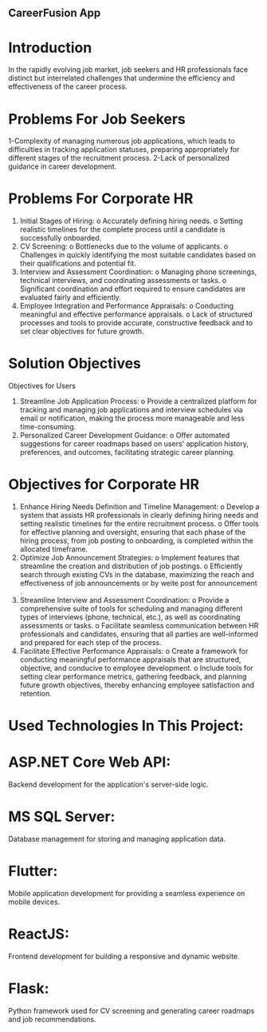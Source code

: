 CareerFusion App
------------------------

# Introduction
In the rapidly evolving job market, job seekers and HR professionals face distinct but interrelated challenges that undermine the efficiency and effectiveness of the career process.

# Problems For Job Seekers
1-Complexity of managing numerous job applications, which leads to difficulties in tracking application statuses, preparing appropriately for different stages of the recruitment process.
2-Lack of personalized guidance in career development.
# Problems For Corporate HR
1.	Initial Stages of Hiring:
  o	Accurately defining hiring needs.
  o	Setting realistic timelines for the complete process until a candidate is successfully onboarded.
2.	CV Screening:
  o	Bottlenecks due to the volume of applicants.
  o	Challenges in quickly identifying the most suitable candidates based on their qualifications and potential fit.
3.	Interview and Assessment Coordination:
  o	Managing phone screenings, technical interviews, and coordinating assessments or tasks.
  o	Significant coordination and effort required to ensure candidates are evaluated fairly and efficiently.
4.	Employee Integration and Performance Appraisals:
  o	Conducting meaningful and effective performance appraisals.
  o	Lack of structured processes and tools to provide accurate, constructive feedback and to set clear objectives for future growth.

# Solution Objectives
Objectives for Users
1.	Streamline Job Application Process:
  o	Provide a centralized platform for tracking and managing job applications and interview schedules via email or notification, making the process more manageable and less time-consuming.
2.	Personalized Career Development Guidance:
  o	Offer automated suggestions for career roadmaps based on users' application history, preferences, and outcomes, facilitating strategic career planning.

# Objectives for Corporate HR
1.	Enhance Hiring Needs Definition and Timeline Management:
  o	Develop a system that assists HR professionals in clearly defining hiring needs and setting realistic timelines for the entire recruitment process.
  o	Offer tools for effective planning and oversight, ensuring that each phase of the hiring process, from job posting to onboarding, is completed within the allocated timeframe.
2.	Optimize Job Announcement Strategies:
  o	Implement features that streamline the creation and distribution of job postings.
  o	Efficiently search through existing CVs in the database, maximizing the reach and effectiveness of job announcements or by weite post for announcement .
3.	Streamline Interview and Assessment Coordination:
  o	Provide a comprehensive suite of tools for scheduling and managing different types of interviews (phone, technical, etc.), as well as coordinating assessments or tasks.
  o	Facilitate seamless communication between HR professionals and candidates, ensuring that all parties are well-informed and prepared for each step of the process.
4.	Facilitate Effective Performance Appraisals:
  o	Create a framework for conducting meaningful performance appraisals that are structured, objective, and conducive to employee development.
  o	Include tools for setting clear performance metrics, gathering feedback, and planning future growth objectives, thereby enhancing employee satisfaction and retention.

# Used Technologies In This Project:

 # ASP.NET Core Web API:
  Backend development for the application's server-side logic.
 # MS SQL Server: 
  Database management for storing and managing application data.
 # Flutter: 
  Mobile application development for providing a seamless experience on mobile devices.
 # ReactJS: 
  Frontend development for building a responsive and dynamic website.
 # Flask: 
  Python framework used for CV screening and generating career roadmaps and job recommendations.


